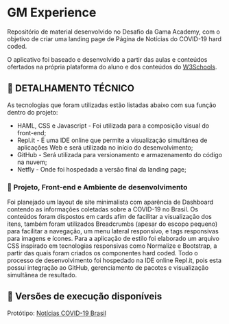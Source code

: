 # GM Experience 

Repositório de material desenvolvido no Desafio da Gama Academy, com o objetivo de criar uma landing page de Página de Notícias do COVID-19 hard coded.

O aplicativo foi baseado e desenvolvido a partir das aulas e conteúdos ofertados na própria plataforma do aluno e dos conteúdos do [W3Schools](https://www.w3schools.com/).

## :rocket: DETALHAMENTO TÉCNICO

As tecnologias que foram utilizadas estão listadas abaixo com sua função dentro do projeto:

- HAML, CSS e Javascript - Foi utilizada para a composição visual do front-end;
- Repl.it - É uma IDE online que permite a visualização simultânea de aplicações Web e será utilizada no início do desenvolvimento;
- GitHub - Será utilizada para versionamento e armazenamento do código na nuvem;
- Netfly - Onde foi hospedada a versão final da landing page;

### :seedling: Projeto, Front-end e Ambiente de desenvolvimento

Foi planejado um layout de site minimalista com aparência de Dashboard contendo as informações coletadas sobre a COVID-19 no Brasil. Os conteúdos foram dispostos em cards
afim de facilitar a visualização dos itens, também foram utilizados Breadcrumbs (apesar do escopo pequeno) para facilitar a navegação, um menu lateral responsivo, e tags 
responsivas para imagens e ícones. Para a aplicação de estilo foi elaborado um
arquivo CSS inspirado em tecnologias responsivas como Normalize e Bootstrap, a partir das quais foram criados os componentes hard coded. 
Todo o processo de desenvolvimento foi hospedado na IDE online Repl.it, pois esta possui integração ao GitHub, gerenciamento de pacotes e visualização simultânea de resultado.


## :link: Versões de execução disponíveis

Protótipo: [Notícias COVID-19 Brasil](https://noticias-covid-19-brasil.netlify.app/)


